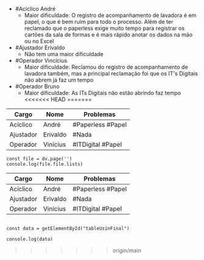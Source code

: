 - #Acíclico André
	- Maior dificuldade: O registro de acompanhamento de lavadora é em papel, o que é bem ruim para todo o processo. Além de ter reclamado que o paperless exige muito tempo para registrar os cartões da sala de formas e é mais rápido anotar os dados na mão ou no Excel
- #Ajustador Erivaldo
	- Não tem uma maior dificuldade
- #Operador Vincícius
	- Maior dificuldade: Reclamou do registro de acompanhamento de lavadora também, mas a principal reclamação foi que os IT's Digitais não abrem já faz um tempo
- #Operador Bruno
	- Maior dificuldade: As ITs Digitais não estão abrindo faz tempo
<<<<<<< HEAD
=======

| Cargo     | Nome     | Problemas         |
| --------- | -------- | ----------------- |
| Acíclico  | André    | #Paperless #Papel |
| Ajustador | Erivaldo | #Nada             |
| Operador  | Vinícius | #ITDigital #Papel |
```dataviewjs
const file = dv.page('')
console.log(file.file.lists)
```

<table id="tableUsinFinal">
  <thead>
    <tr>
      <th>Cargo</th>
      <th>Nome</th>
      <th>Problemas</th>
    </tr>
  </thead>
  <tbody>
    <tr>
      <td>Acíclico</td>
      <td>André</td>
      <td>#Paperless #Papel</td>
    </tr>
    <tr>
      <td>Ajustador</td>
      <td>Erivaldo</td>
      <td>#Nada</td>
    </tr>
    <tr>
      <td>Operador</td>
      <td>Vinícius</td>
      <td>#ITDigital #Papel</td>
    </tr>
  </tbody>
</table>

```dataviewjs

const data = getElementById("tableUsinFinal")

console.log(data)
```
>>>>>>> origin/main
